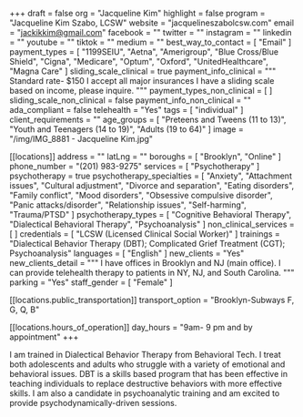 +++
draft = false
org = "Jacqueline Kim"
highlight = false
program = "Jacqueline Kim Szabo, LCSW"
website = "jacquelineszabolcsw.com"
email = "jackikkim@gmail.com"
facebook = ""
twitter = ""
instagram = ""
linkedin = ""
youtube = ""
tiktok = ""
medium = ""
best_way_to_contact = [ "Email" ]
payment_types = [
  "1199SEIU",
  "Aetna",
  "Amerigroup",
  "Blue Cross/Blue Shield",
  "Cigna",
  "Medicare",
  "Optum",
  "Oxford",
  "UnitedHealthcare",
  "Magna Care"
]
sliding_scale_clinical = true
payment_info_clinical = """
Standard rate- $150
I accept all major insurances
I have a sliding scale based on income, please inquire. """
payment_types_non_clinical = [ ]
sliding_scale_non_clinical = false
payment_info_non_clinical = ""
ada_compliant = false
telehealth = "Yes"
tags = [ "individual" ]
client_requirements = ""
age_groups = [
  "Preteens and Tweens (11 to 13)",
  "Youth and Teenagers (14 to 19)",
  "Adults (19 to 64)"
]
image = "/img/IMG_8881 - Jacqueline Kim.jpg"

[[locations]]
address = ""
latLng = ""
boroughs = [ "Brooklyn", "Online" ]
phone_number = "(201) 983-9275"
services = [ "Psychotherapy" ]
psychotherapy = true
psychotherapy_specialties = [
  "Anxiety",
  "Attachment issues",
  "Cultural adjustment",
  "Divorce and separation",
  "Eating disorders",
  "Family conflict",
  "Mood disorders",
  "Obsessive compulsive disorder",
  "Panic attacks/disorder",
  "Relationship issues",
  "Self-harming",
  "Trauma/PTSD"
]
psychotherapy_types = [
  "Cognitive Behavioral Therapy",
  "Dialectical Behavioral Therapy",
  "Psychoanalysis"
]
non_clinical_services = [ ]
credentials = [ "LCSW (Licensed Clinical Social Worker)" ]
trainings = "Dialectical Behavior Therapy (DBT); Complicated Grief Treatment (CGT); Psychoanalysis"
languages = [ "English" ]
new_clients = "Yes"
new_clients_detail = """
I have offices in Brooklyn and NJ (main office).  I can provide telehealth therapy to patients in NY, NJ, and South Carolina.
"""
parking = "Yes"
staff_gender = [ "Female" ]

  [[locations.public_transportation]]
  transport_option = "Brooklyn-Subways F, G, Q, B"

  [[locations.hours_of_operation]]
  day_hours = "9am- 9 pm and by appointment"
+++

I am trained in Dialectical Behavior Therapy from Behavioral Tech. I treat both adolescents and adults who struggle with a variety of emotional and behavioral issues. DBT is a skills based program that has been effective in teaching individuals to replace destructive behaviors with more effective skills. I am also a candidate in psychoanalytic training and am excited to provide psychodynamically-driven sessions.
